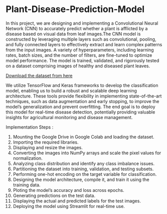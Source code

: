# Plant-Disease-Prediction-Model
In this project, we are designing and implementing a Convolutional Neural Network (CNN) to accurately predict whether a plant is afflicted by a disease based on visual data from leaf images.The CNN model is constructed by leveraging multiple layers such as convolutional, pooling, and fully connected layers to effectively extract and learn complex patterns from the input images. A variety of hyperparameters, including learning rates, batch sizes, and the number of filters, are fine-tuned to optimize model performance. The model is trained, validated, and rigorously tested on a dataset comprising images of healthy and diseased plant leaves.

 [Download the dataset from here](https://drive.google.com/drive/folders/1k1t2efVj5vmJFspqSqa5edUUdLCKA0EX?usp=drive_link) 
 
We utilize TensorFlow and Keras frameworks to develop the classification model, enabling us to build a robust and scalable deep learning architecture. These tools provide flexibility in implementing state-of-the-art techniques, such as data augmentation and early stopping, to improve the model’s generalization and prevent overfitting. The end goal is to deploy this model for real-time disease detection, potentially providing valuable insights for agricultural monitoring and disease management.

Implementation Steps :

1. Mounting the Google Drive in Google Colab and loading the dataset.
2. Importing the required libraries.
3. Displaying and resize the images.
4. Converting the images into NumPy arrays and scale the pixel values for normalization.
5. Analyzing class distribution and identify any class imbalance issues.
6. Partitioning the dataset into training, validation, and testing subsets.
7. Performing one-hot encoding on the target variable for classification.
8. Designing the model architecture, compile it, and train it using the training data.
9. Ploting the model’s accuracy and loss across epochs.
10. Generating predictions on the test data.
11. Displaying the actual and predicted labels for the test images.
12. Deploying the model using Streamlit for real-time use.
